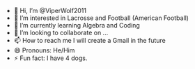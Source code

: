 - 👋 Hi, I’m @ViperWolf2011
- 👀 I’m interested in Lacrosse and Football (American Football)
- 🌱 I’m currently learning Algebra and Coding
- 💞️ I’m looking to collaborate on ...
- 📫 How to reach me I will create a Gmail in the future
- 😄 Pronouns: He/Him
- ⚡ Fun fact: I have 4 dogs.
<!---
ViperWolf2011/ViperWolf2011 is a ✨ special ✨ repository because its `README.md` (this file) appears on your GitHub profile.
You can click the Preview link to take a look at your changes.
--->

